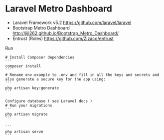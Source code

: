 # Laravel Metro Dashboard
- Laravel Framework v5.2
	https://github.com/laravel/laravel
- Bootstrap Metro Dashboard  
	http://jiji262.github.io/Bootstrap_Metro_Dashboard/
- Entrust (Roles)
	https://github.com/Zizaco/entrust


Run

	# Install Composer dependencies
	```
	composer install
	```	
	# Rename env.example to .env and fill in all the keys and secrets and also generate a secure key for the app using:
	```	
	php artisan key:generate
	```	

	Configure database ( see Laravel docs )
	# Run your migrations
	```
	php artisan migrate
	```
	
	```
	php artisan serve
	```